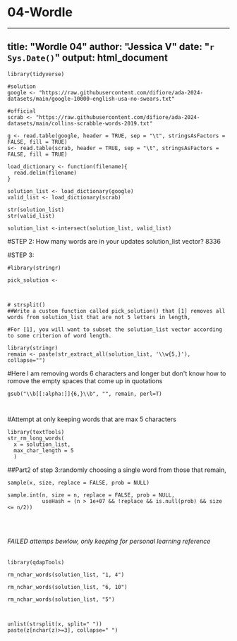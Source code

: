 # 04-Wordle

---
title: "Wordle 04"
author: "Jessica V"
date: "`r Sys.Date()`"
output: html_document
---

```{r}
library(tidyverse)

#solution
google <- "https://raw.githubusercontent.com/difiore/ada-2024-datasets/main/google-10000-english-usa-no-swears.txt"

#official
scrab <- "https://raw.githubusercontent.com/difiore/ada-2024-datasets/main/collins-scrabble-words-2019.txt"

g <- read.table(google, header = TRUE, sep = "\t", stringsAsFactors = FALSE, fill = TRUE)
s<- read.table(scrab, header = TRUE, sep = "\t", stringsAsFactors = FALSE, fill = TRUE)

load_dictionary <- function(filename){
  read.delim(filename)
}

solution_list <- load_dictionary(google)
valid_list <- load_dictionary(scrab)

str(solution_list)
str(valid_list)

solution_list <-intersect(solution_list, valid_list)
```


#STEP 2: How many words are in your updates solution_list vector? 8336

#STEP 3:


```{r}
#library(stringr)

pick_solution <-



# strsplit()
##Write a custom function called pick_solution() that [1] removes all words from solution_list that are not 5 letters in length, 

#For [1], you will want to subset the solution_list vector according to some criterion of word length.
```



```{r}
library(stringr)
remain <- paste(str_extract_all(solution_list, '\\w{5,}'), collapse="")

```
#Here I am removing words 6 characters and longer but don't know how to romove the empty spaces that come up in quotations

```{r}
gsub("\\b[[:alpha:]]{6,}\\b", "", remain, perl=T)



```

#Attempt at only keeping words that are max 5 characters
```{r}
library(textTools)
str_rm_long_words(
  x = solution_list, 
  max_char_length = 5
  )
```


##Part2 of step 3:randomly choosing a single word from those that remain,
```{r}
sample(x, size, replace = FALSE, prob = NULL)

sample.int(n, size = n, replace = FALSE, prob = NULL,
           useHash = (n > 1e+07 && !replace && is.null(prob) && size <= n/2))




```











###### FAILED attemps bewlow, only keeping for personal learning reference
```{r}
library(qdapTools)

rm_nchar_words(solution_list, "1, 4")

rm_nchar_words(solution_list, "6, 10")

rm_nchar_words(solution_list, "5")

```

```{r}


unlist(strsplit(x, split=" "))
paste(z[nchar(z)>=3], collapse=" ")

```


